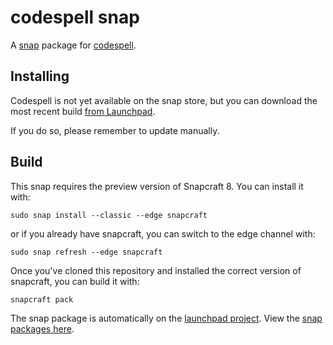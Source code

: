 # codespell snap

A [snap](https://snapcraft.io/about) package for [codespell](https://github.com/codespell-project/codespell).

## Installing

<!--[![Get it from the Snap Store](https://snapcraft.io/static/images/badges/en/snap-store-black.svg)](https://snapcraft.io/codespell)

    sudo snap install codespell

-->

Codespell is not yet available on the snap store, but you can download the most recent build [from Launchpad](https://launchpad.net/~lengau/codespell-snap/+snap/codespell-stable).

If you do so, please remember to update manually.

## Build

This snap requires the preview version of Snapcraft 8. You can install it with:

    sudo snap install --classic --edge snapcraft

or if you already have snapcraft, you can switch to the edge channel with:

    sudo snap refresh --edge snapcraft

Once you've cloned this repository and installed the correct version of snapcraft, you can build it with:

    snapcraft pack

The snap package is automatically on the [launchpad project](https://launchpad.net/codespell-snap).
View the [snap packages here](https://launchpad.net/codespell-snap/+snaps).
